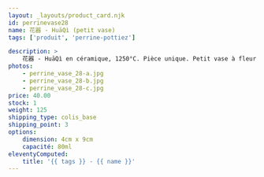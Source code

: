 ```yaml
---
layout: _layouts/product_card.njk
id: perrinevase28
name: 花器 - HuāQì (petit vase)
tags: ['produit', 'perrine-pottiez']

description: >
    花器 - HuāQì en céramique, 1250°C. Pièce unique. Petit vase à fleur.
photos:
    - perrine_vase_28-a.jpg
    - perrine_vase_28-b.jpg
    - perrine_vase_28-c.jpg
price: 40.00
stock: 1
weight: 125
shipping_type: colis_base
shipping_point: 3
options:
    dimension: 4cm x 9cm
    capacité: 80ml
eleventyComputed:
    title: '{{ tags }} - {{ name }}'
---
```

